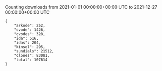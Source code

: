 
Counting downloads from 2021-01-01 00:00:00+00:00 UTC to 2021-12-27 00:00:00+00:00 UTC

```
{
    "arkode": 252,
    "cvode": 1426,
    "cvodes": 328,
    "ida": 516,
    "idas": 204,
    "kinsol": 295,
    "sundials": 21512,
    "clones": 83081,
    "total": 107614
}
```
